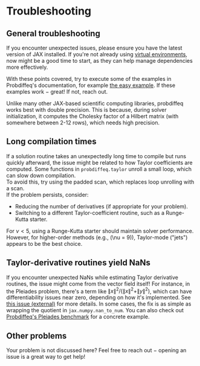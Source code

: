 # Troubleshooting

## General troubleshooting

If you encounter unexpected issues, please ensure you have the latest version of JAX installed. 
If you're not already using [virtual environments](https://docs.python.org/3/tutorial/venv.html), now might be a good time to start, as they can help manage dependencies more effectively.

With these points covered, try to execute some of the examples in Probdiffeq's documentation, for example [the easy example](https://pnkraemer.github.io/probdiffeq/examples_quickstart/easy_example/).
If these examples work $-$ great! If not, reach out. 

Unlike many other JAX-based scientific computing libraries, probdiffeq works best with double precision. 
This is because, during solver initialization, it computes the Cholesky factor of a Hilbert matrix (with somewhere between 2-12 rows), which needs high precision.

## Long compilation times

If a solution routine takes an unexpectedly long time to compile but runs quickly afterward, the issue might be related to how Taylor coefficients are computed. 
Some functions in `probdiffeq.taylor` unroll a small loop, which can slow down compilation.  
To avoid this, try using the padded scan, which replaces loop unrolling with a scan.  
If the problem persists, consider:  

- Reducing the number of derivatives (if appropriate for your problem).  
- Switching to a different Taylor-coefficient routine, such as a Runge-Kutta starter.

For $\nu < 5$, using a Runge-Kutta starter should maintain solver performance. However, for higher-order methods (e.g., \(\nu = 9\)), Taylor-mode ("jets") appears to be the best choice.  


## Taylor-derivative routines yield NaNs

If you encounter unexpected NaNs while estimating Taylor derivative routines, the issue might come from the vector field itself!
For instance, in the Pleiades problem, there's a term like $\|x\|^2 / (\|x\|^2 + \|y\|^2)$, which can have differentiability issues near zero, depending on how it's implemented. 
See [this issue (external)](https://github.com/pnkraemer/diffeqzoo/issues/126) for more details.
In some cases, the fix is as simple as wrapping the quotient in `jax.numpy.nan_to_num`. 
You can also check out [Probdiffeq's Pleiades benchmark](https://github.com/pnkraemer/probdiffeq/blob/main/docs/benchmarks/pleiades/run_pleiades.py) for a concrete example.

## Other problems
Your problem is not discussed here? Feel free to reach out $-$ opening an issue is a great way to get help!

